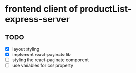 # frontend client of productList-express-server

## TODO

- [x] layout styling
- [x] implement react-paginate lib
- [ ] styling the react-paginate component
- [ ] use variables for css property
